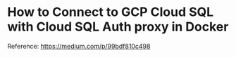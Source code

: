 # How to Connect to GCP Cloud SQL with Cloud SQL Auth proxy in Docker
Reference: https://medium.com/p/99bdf810c498
